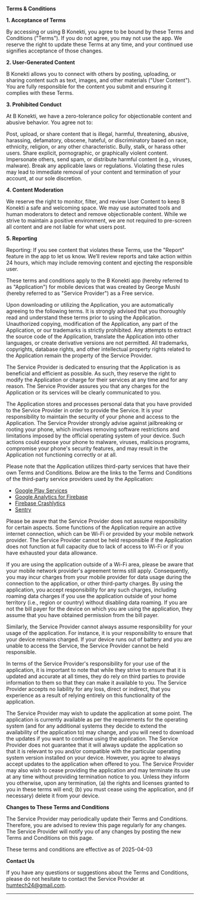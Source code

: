 **Terms & Conditions**  

**1. Acceptance of Terms**

By accessing or using B Konekti, you agree to be bound by these Terms and Conditions ("Terms"). If you do not agree, you may not use the app. We reserve the right to update these Terms at any time, and your continued use signifies acceptance of those changes.

**2. User-Generated Content**

B Konekti allows you to connect with others by posting, uploading, or sharing content such as text, images, and other materials ("User Content"). You are fully responsible for the content you submit and ensuring it complies with these Terms.

**3. Prohibited Conduct**

At B Konekti, we have a zero-tolerance policy for objectionable content and abusive behavior. You agree not to:

Post, upload, or share content that is illegal, harmful, threatening, abusive, harassing, defamatory, obscene, hateful, or discriminatory based on race, ethnicity, religion, or any other characteristic.
Bully, stalk, or harass other users.
Share explicit, pornographic, or graphically violent content.
Impersonate others, send spam, or distribute harmful content (e.g., viruses, malware).
Break any applicable laws or regulations.
Violating these rules may lead to immediate removal of your content and termination of your account, at our sole discretion.

**4. Content Moderation**

We reserve the right to monitor, filter, and review User Content to keep B Konekti a safe and welcoming space. We may use automated tools and human moderators to detect and remove objectionable content. While we strive to maintain a positive environment, we are not required to pre-screen all content and are not liable for what users post.

**5. Reporting**

Reporting: If you see content that violates these Terms, use the "Report" feature in the app to let us know. We’ll review reports and take action within 24 hours, which may include removing content and ejecting the responsible user.

These terms and conditions apply to the B Konekti app (hereby referred to as "Application") for mobile devices that was created by George Mushi (hereby referred to as "Service Provider") as a Free service.

Upon downloading or utilizing the Application, you are automatically agreeing to the following terms. It is strongly advised that you thoroughly read and understand these terms prior to using the Application. Unauthorized copying, modification of the Application, any part of the Application, or our trademarks is strictly prohibited. Any attempts to extract the source code of the Application, translate the Application into other languages, or create derivative versions are not permitted. All trademarks, copyrights, database rights, and other intellectual property rights related to the Application remain the property of the Service Provider.

The Service Provider is dedicated to ensuring that the Application is as beneficial and efficient as possible. As such, they reserve the right to modify the Application or charge for their services at any time and for any reason. The Service Provider assures you that any charges for the Application or its services will be clearly communicated to you.

The Application stores and processes personal data that you have provided to the Service Provider in order to provide the Service. It is your responsibility to maintain the security of your phone and access to the Application. The Service Provider strongly advise against jailbreaking or rooting your phone, which involves removing software restrictions and limitations imposed by the official operating system of your device. Such actions could expose your phone to malware, viruses, malicious programs, compromise your phone's security features, and may result in the Application not functioning correctly or at all.

Please note that the Application utilizes third-party services that have their own Terms and Conditions. Below are the links to the Terms and Conditions of the third-party service providers used by the Application:

*   [Google Play Services](https://policies.google.com/terms)
*   [Google Analytics for Firebase](https://www.google.com/analytics/terms/)
*   [Firebase Crashlytics](https://firebase.google.com/terms/crashlytics)
*   [Sentry](https://sentry.io/terms/)

Please be aware that the Service Provider does not assume responsibility for certain aspects. Some functions of the Application require an active internet connection, which can be Wi-Fi or provided by your mobile network provider. The Service Provider cannot be held responsible if the Application does not function at full capacity due to lack of access to Wi-Fi or if you have exhausted your data allowance.

If you are using the application outside of a Wi-Fi area, please be aware that your mobile network provider's agreement terms still apply. Consequently, you may incur charges from your mobile provider for data usage during the connection to the application, or other third-party charges. By using the application, you accept responsibility for any such charges, including roaming data charges if you use the application outside of your home territory (i.e., region or country) without disabling data roaming. If you are not the bill payer for the device on which you are using the application, they assume that you have obtained permission from the bill payer.

Similarly, the Service Provider cannot always assume responsibility for your usage of the application. For instance, it is your responsibility to ensure that your device remains charged. If your device runs out of battery and you are unable to access the Service, the Service Provider cannot be held responsible.

In terms of the Service Provider's responsibility for your use of the application, it is important to note that while they strive to ensure that it is updated and accurate at all times, they do rely on third parties to provide information to them so that they can make it available to you. The Service Provider accepts no liability for any loss, direct or indirect, that you experience as a result of relying entirely on this functionality of the application.

The Service Provider may wish to update the application at some point. The application is currently available as per the requirements for the operating system (and for any additional systems they decide to extend the availability of the application to) may change, and you will need to download the updates if you want to continue using the application. The Service Provider does not guarantee that it will always update the application so that it is relevant to you and/or compatible with the particular operating system version installed on your device. However, you agree to always accept updates to the application when offered to you. The Service Provider may also wish to cease providing the application and may terminate its use at any time without providing termination notice to you. Unless they inform you otherwise, upon any termination, (a) the rights and licenses granted to you in these terms will end; (b) you must cease using the application, and (if necessary) delete it from your device.

**Changes to These Terms and Conditions**

The Service Provider may periodically update their Terms and Conditions. Therefore, you are advised to review this page regularly for any changes. The Service Provider will notify you of any changes by posting the new Terms and Conditions on this page.

These terms and conditions are effective as of 2025-04-03

**Contact Us**

If you have any questions or suggestions about the Terms and Conditions, please do not hesitate to contact the Service Provider at humtech24@gmail.com.

* * *

